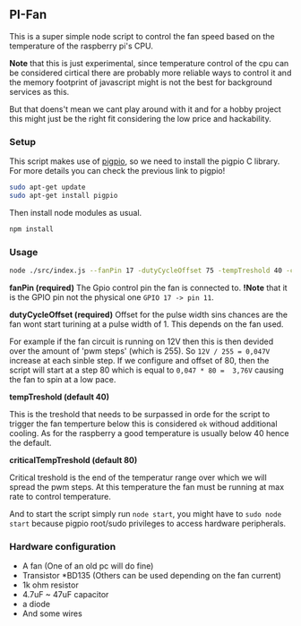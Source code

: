 PI-Fan
---

This is a super simple node script to control the fan speed based on the temperature
of the raspberry pi's CPU. 

**Note** that this is just experimental, since temperature control of the cpu can be considered cirtical there are probably more reliable ways to control it and the memory footprint of javascript might is not the best for background services as this.

But that doens't mean we cant play around with it and for a hobby project this might just be the right fit considering the low
price and hackability.

### Setup

This script makes use of [pigpio](https://github.com/fivdi/pigpio), so we need to install the pigpio C library.
For more details you can check the previous link to pigpio!

```bash
sudo apt-get update
sudo apt-get install pigpio
```

Then install node modules as usual.

```javascript
npm install
```

### Usage

```bash
node ./src/index.js --fanPin 17 -dutyCycleOffset 75 -tempTreshold 40 -criticalTempTreshold 80
```

**fanPin (required)**
The Gpio control pin the fan is connected to.
**!Note** that it is the GPIO pin not the physical one `GPIO 17 -> pin 11`.

**dutyCycleOffset (required)**
Offset for the pulse width sins chances are the fan wont start turining at a pulse width of 1.
This depends on the fan used.

For example if the fan circuit is running on 12V then this is then devided over the amount of 'pwm steps' (which is 255).
So `12V / 255 = 0,047V` increase at each sinble step. If we configure and offset of 80, then the script will start at a 
step 80 which is equal to `0,047 * 80 =  3,76V` causing the fan to spin at a low pace.

**tempTreshold (default 40)**

This is the treshold that needs to be surpassed in orde for the script to trigger the fan temperture below this is considered 
`ok` withoud additional cooling. As for the raspberry a good temperature is usually below 40 hence the default.

**criticalTempTreshold (default 80)**

Critical treshold is the end of the temperatur range over which we will spread the pwm steps. At this temperature the fan must
be running at max rate to control temperature. 

And to start the script simply run `node start`, you might have to `sudo node start` because pigpio root/sudo privileges to
access hardware peripherals.

### Hardware configuration

 - A fan (One of an old pc will do fine)
 - Transistor *BD135 (Others can be used depending on the fan current)
 - 1k ohm resistor 
 - 4.7uF ~ 47uF capacitor
 - a diode
 - And some wires

